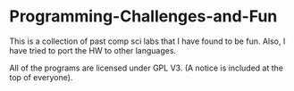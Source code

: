 Programming-Challenges-and-Fun
==============================

This is a collection of past comp sci labs that I have found to be fun. Also, I have tried to port the HW to other languages.

All of the programs are licensed under GPL V3. (A notice is included at the top of everyone).